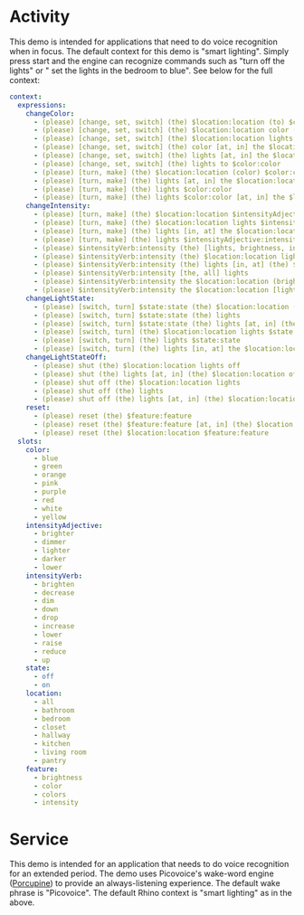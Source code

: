 # Activity

This demo is intended for applications that need to do voice recognition when in focus. The default context for this demo
is "smart lighting". Simply press start and the engine can recognize commands such as "turn off the lights" or "
set the lights in the bedroom to blue". See below for the full context:

```yaml
context:
  expressions:
    changeColor:
      - (please) [change, set, switch] (the) $location:location (to) $color:color
      - (please) [change, set, switch] (the) $location:location color (to) $color:color
      - (please) [change, set, switch] (the) $location:location lights (to) $color:color
      - (please) [change, set, switch] (the) color [at, in] the $location:location (to) $color:color
      - (please) [change, set, switch] (the) lights [at, in] the $location:location to $color:color
      - (please) [change, set, switch] (the) lights to $color:color
      - (please) [turn, make] (the) $location:location (color) $color:color
      - (please) [turn, make] (the) lights [at, in] the $location:location $color:color
      - (please) [turn, make] (the) lights $color:color
      - (please) [turn, make] (the) lights $color:color [at, in] the $location:location
    changeIntensity:
      - (please) [turn, make] (the) $location:location $intensityAdjective:intensity
      - (please) [turn, make] (the) $location:location lights $intensityAdjective:intensity
      - (please) [turn, make] (the) lights [in, at] the $location:location $intensityAdjective:intensity
      - (please) [turn, make] (the) lights $intensityAdjective:intensity
      - (please) $intensityVerb:intensity (the) [lights, brightness, intensity]
      - (please) $intensityVerb:intensity (the) $location:location lights
      - (please) $intensityVerb:intensity (the) lights [in, at] (the) $location:location
      - (please) $intensityVerb:intensity [the, all] lights
      - (please) $intensityVerb:intensity the $location:location (brightness)
      - (please) $intensityVerb:intensity the $location:location [lights, brightness, intensity]
    changeLightState:
      - (please) [switch, turn] $state:state (the) $location:location (lights)
      - (please) [switch, turn] $state:state (the) lights
      - (please) [switch, turn] $state:state (the) lights [at, in] (the) $location:location
      - (please) [switch, turn] (the) $location:location lights $state:state
      - (please) [switch, turn] (the) lights $state:state
      - (please) [switch, turn] (the) lights [in, at] the $location:location $state:state
    changeLightStateOff:
      - (please) shut (the) $location:location lights off
      - (please) shut (the) lights [at, in] (the) $location:location off
      - (please) shut off (the) $location:location lights
      - (please) shut off (the) lights
      - (please) shut off (the) lights [at, in] (the) $location:location
    reset:
      - (please) reset (the) $feature:feature
      - (please) reset (the) $feature:feature [at, in] (the) $location:location
      - (please) reset (the) $location:location $feature:feature
  slots:
    color:
      - blue
      - green
      - orange
      - pink
      - purple
      - red
      - white
      - yellow
    intensityAdjective:
      - brighter
      - dimmer
      - lighter
      - darker
      - lower
    intensityVerb:
      - brighten
      - decrease
      - dim
      - down
      - drop
      - increase
      - lower
      - raise
      - reduce
      - up
    state:
      - off
      - on
    location:
      - all
      - bathroom
      - bedroom
      - closet
      - hallway
      - kitchen
      - living room
      - pantry
    feature:
      - brightness
      - color
      - colors
      - intensity
```

# Service

This demo is intended for an application that needs to do voice recognition for an extended period. The demo uses
Picovoice's wake-word engine ([Porcupine](https://github.com/Picovoice/porcupine)) to provide an always-listening experience.
The default wake phrase is "Picovoice". The default Rhino context is "smart lighting" as in the above.
